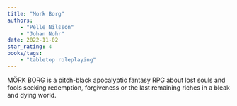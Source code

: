 ```yaml
---
title: "Mork Borg"
authors:
    - "Pelle Nilsson"
    - "Johan Nohr"
date: 2022-11-02
star_rating: 4
books/tags:
    - "tabletop roleplaying"
---
```

MÖRK BORG is a pitch-black apocalyptic fantasy RPG about lost souls and fools seeking redemption, forgiveness or the last remaining riches in a bleak and dying world.

<!--more-->
